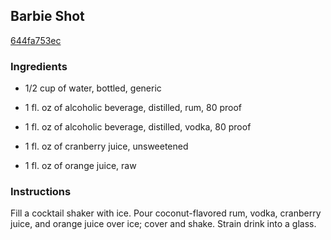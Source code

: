 ## Barbie Shot

[644fa753ec](http://allrecipes.com/recipe/barbie-shot/)

### Ingredients

 - 1/2 cup of water, bottled, generic

 - 1 fl. oz of alcoholic beverage, distilled, rum, 80 proof

 - 1 fl. oz of alcoholic beverage, distilled, vodka, 80 proof

 - 1 fl. oz of cranberry juice, unsweetened

 - 1 fl. oz of orange juice, raw

### Instructions

Fill a cocktail shaker with ice. Pour coconut-flavored rum, vodka, cranberry juice, and orange juice over ice; cover and shake. Strain drink into a glass.